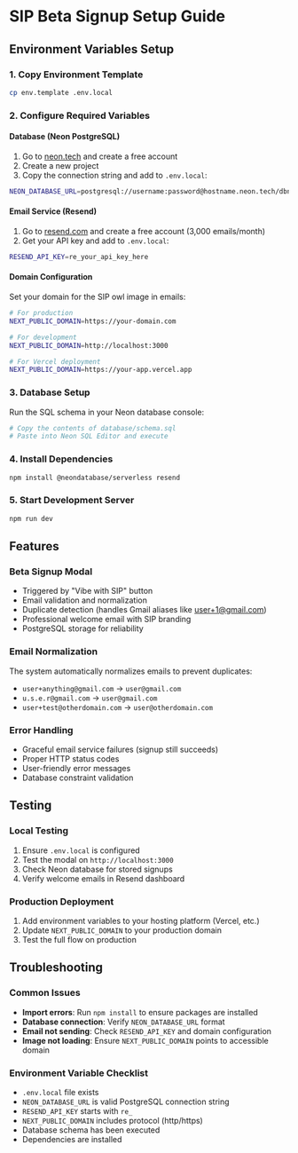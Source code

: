 # SIP Beta Signup Setup Guide

## Environment Variables Setup

### 1. Copy Environment Template
```bash
cp env.template .env.local
```

### 2. Configure Required Variables

#### Database (Neon PostgreSQL)
1. Go to [neon.tech](https://neon.tech) and create a free account
2. Create a new project
3. Copy the connection string and add to `.env.local`:
```bash
NEON_DATABASE_URL=postgresql://username:password@hostname.neon.tech/dbname
```

#### Email Service (Resend)
1. Go to [resend.com](https://resend.com) and create a free account (3,000 emails/month)
2. Get your API key and add to `.env.local`:
```bash
RESEND_API_KEY=re_your_api_key_here
```

#### Domain Configuration
Set your domain for the SIP owl image in emails:
```bash
# For production
NEXT_PUBLIC_DOMAIN=https://your-domain.com

# For development
NEXT_PUBLIC_DOMAIN=http://localhost:3000

# For Vercel deployment
NEXT_PUBLIC_DOMAIN=https://your-app.vercel.app
```

### 3. Database Setup
Run the SQL schema in your Neon database console:
```bash
# Copy the contents of database/schema.sql
# Paste into Neon SQL Editor and execute
```

### 4. Install Dependencies
```bash
npm install @neondatabase/serverless resend
```

### 5. Start Development Server
```bash
npm run dev
```

## Features

### Beta Signup Modal
- Triggered by "Vibe with SIP" button
- Email validation and normalization
- Duplicate detection (handles Gmail aliases like user+1@gmail.com)
- Professional welcome email with SIP branding
- PostgreSQL storage for reliability

### Email Normalization
The system automatically normalizes emails to prevent duplicates:
- `user+anything@gmail.com` → `user@gmail.com`
- `u.s.e.r@gmail.com` → `user@gmail.com`
- `user+test@otherdomain.com` → `user@otherdomain.com`

### Error Handling
- Graceful email service failures (signup still succeeds)
- Proper HTTP status codes
- User-friendly error messages
- Database constraint validation

## Testing

### Local Testing
1. Ensure `.env.local` is configured
2. Test the modal on `http://localhost:3000`
3. Check Neon database for stored signups
4. Verify welcome emails in Resend dashboard

### Production Deployment
1. Add environment variables to your hosting platform (Vercel, etc.)
2. Update `NEXT_PUBLIC_DOMAIN` to your production domain
3. Test the full flow on production

## Troubleshooting

### Common Issues
- **Import errors**: Run `npm install` to ensure packages are installed
- **Database connection**: Verify `NEON_DATABASE_URL` format
- **Email not sending**: Check `RESEND_API_KEY` and domain configuration
- **Image not loading**: Ensure `NEXT_PUBLIC_DOMAIN` points to accessible domain

### Environment Variable Checklist
- `.env.local` file exists
- `NEON_DATABASE_URL` is valid PostgreSQL connection string
- `RESEND_API_KEY` starts with `re_`
- `NEXT_PUBLIC_DOMAIN` includes protocol (http/https)
- Database schema has been executed
- Dependencies are installed
